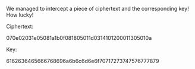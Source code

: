 We managed to intercept a piece of ciphertext and the corresponding key! How lucky!

Ciphertext: 

070e02031e05081a1b0f081805011d0314101200011305010a

Key: 

6162636465666768696a6b6c6d6e6f70717273747576777879
